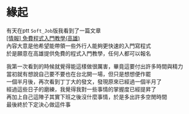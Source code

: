 # 緣起

有天在ptt `Soft_Job`版我看到了一篇文章  
[[情報] 免費程式入門教學(高雄)](https://www.ptt.cc/bbs/Soft_Job/M.1445658439.A.7DE.html)  
內容大意是他希望能帶領一些外行人能夠更快速的入門寫程式  
於是願意在高雄提供免費的程式入門教學，任何人都可以報名

我第一次看到的時候就覺得能這樣做很厲害，畢竟這要付出許多時間與精力  
當初就有想說自己要不要也在台北開一場，但只是想想便作罷  
一個半月後，再次看到丁丁大的發文，發現原來已經過一個半月了  
經過這些日子的磨練，我覺得我對一些事情的掌握度已經提昇了  
再加上自己這陣子其實下班之後沒什麼事情，於是多出許多空閒時間  
最後終於下定決心做這件事